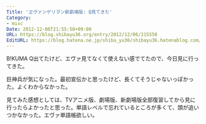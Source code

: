 ```yaml
---
Title: 'ヱヴァンゲリヲン新劇場版: Q見てきた'
Category:
- misc
Date: 2012-12-06T21:55:58+09:00
URL: https://blog.shibayu36.org/entry/2012/12/06/215558
EditURL: https://blog.hatena.ne.jp/shiba_yu36/shibayu36.hatenablog.com/atom/entry/12704830469096261203
---
```


B!KUMA Q出てたけど、エヴァ見てなくて使えない感でてたので、今日見に行ってきた。

巨神兵が気になった。最初宣伝かと思ったけど、長くてそうじゃないっぽかった。よくわからなかった。

見てみた感想としては、TVアニメ版、劇場版、新劇場版全部復習してから見に行ったらよかったと思った。単語レベルで忘れているところが多くて、頭が追いつかなかった。エヴァ単語帳欲しい。

